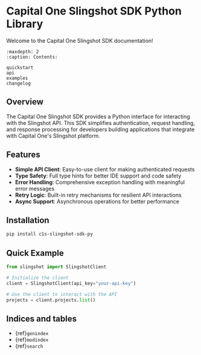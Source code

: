 # Capital One Slingshot SDK Python Library

Welcome to the Capital One Slingshot SDK documentation!

```{toctree}
:maxdepth: 2
:caption: Contents:

quickstart
api
examples
changelog
```

## Overview

The Capital One Slingshot SDK provides a Python interface for interacting with the Slingshot API. This SDK simplifies authentication, request handling, and response processing for developers building applications that integrate with Capital One's Slingshot platform.

## Features

- **Simple API Client**: Easy-to-use client for making authenticated requests
- **Type Safety**: Full type hints for better IDE support and code safety
- **Error Handling**: Comprehensive exception handling with meaningful error messages
- **Retry Logic**: Built-in retry mechanisms for resilient API interactions
- **Async Support**: Asynchronous operations for better performance

## Installation

```bash
pip install c1s-slingshot-sdk-py
```

## Quick Example

```python
from slingshot import SlingshotClient

# Initialize the client
client = SlingshotClient(api_key="your-api-key")

# Use the client to interact with the API
projects = client.projects.list()
```

## Indices and tables

- {ref}`genindex`
- {ref}`modindex`
- {ref}`search`
